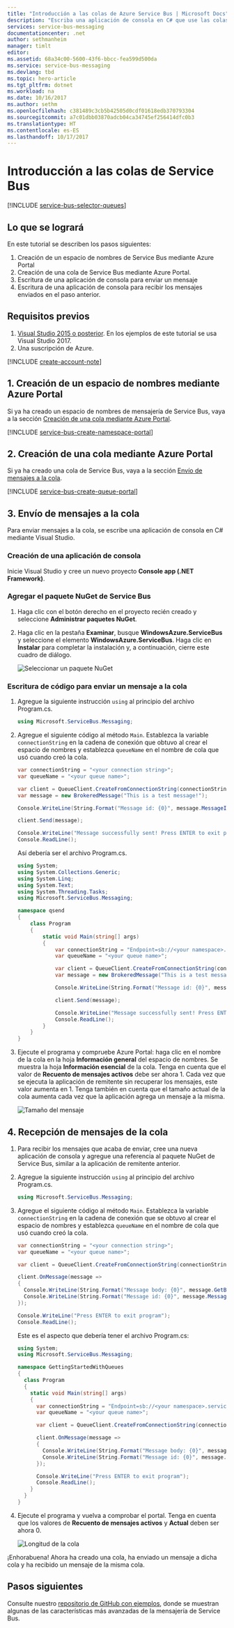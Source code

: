 ```yaml
---
title: "Introducción a las colas de Azure Service Bus | Microsoft Docs"
description: "Escriba una aplicación de consola en C# que use las colas de mensajería de Service Bus."
services: service-bus-messaging
documentationcenter: .net
author: sethmanheim
manager: timlt
editor: 
ms.assetid: 68a34c00-5600-43f6-bbcc-fea599d500da
ms.service: service-bus-messaging
ms.devlang: tbd
ms.topic: hero-article
ms.tgt_pltfrm: dotnet
ms.workload: na
ms.date: 10/16/2017
ms.author: sethm
ms.openlocfilehash: c381489c3cb5b42505d0cdf01618edb370793304
ms.sourcegitcommit: a7c01dbb03870adcb04ca34745ef256414dfc0b3
ms.translationtype: HT
ms.contentlocale: es-ES
ms.lasthandoff: 10/17/2017
---
```

# <a name="get-started-with-service-bus-queues"></a>Introducción a las colas de Service Bus
[!INCLUDE [service-bus-selector-queues](../../includes/service-bus-selector-queues.md)]

## <a name="what-will-be-accomplished"></a>Lo que se logrará
En este tutorial se describen los pasos siguientes:

1. Creación de un espacio de nombres de Service Bus mediante Azure Portal
2. Creación de una cola de Service Bus mediante Azure Portal.
3. Escritura de una aplicación de consola para enviar un mensaje
4. Escritura de una aplicación de consola para recibir los mensajes enviados en el paso anterior.

## <a name="prerequisites"></a>Requisitos previos
1. [Visual Studio 2015 o posterior](http://www.visualstudio.com). En los ejemplos de este tutorial se usa Visual Studio 2017.
2. Una suscripción de Azure.

[!INCLUDE [create-account-note](../../includes/create-account-note.md)]

## <a name="1-create-a-namespace-using-the-azure-portal"></a>1. Creación de un espacio de nombres mediante Azure Portal
Si ya ha creado un espacio de nombres de mensajería de Service Bus, vaya a la sección [Creación de una cola mediante Azure Portal](#2-create-a-queue-using-the-azure-portal).

[!INCLUDE [service-bus-create-namespace-portal](../../includes/service-bus-create-namespace-portal.md)]

## <a name="2-create-a-queue-using-the-azure-portal"></a>2. Creación de una cola mediante Azure Portal
Si ya ha creado una cola de Service Bus, vaya a la sección [Envío de mensajes a la cola](#3-send-messages-to-the-queue).

[!INCLUDE [service-bus-create-queue-portal](../../includes/service-bus-create-queue-portal.md)]

## <a name="3-send-messages-to-the-queue"></a>3. Envío de mensajes a la cola
Para enviar mensajes a la cola, se escribe una aplicación de consola en C# mediante Visual Studio.

### <a name="create-a-console-application"></a>Creación de una aplicación de consola

Inicie Visual Studio y cree un nuevo proyecto **Console app (.NET Framework)**.

### <a name="add-the-service-bus-nuget-package"></a>Agregar el paquete NuGet de Service Bus
1. Haga clic con el botón derecho en el proyecto recién creado y seleccione **Administrar paquetes NuGet**.
2. Haga clic en la pestaña **Examinar**, busque **WindowsAzure.ServiceBus** y seleccione el elemento **WindowsAzure.ServiceBus**. Haga clic en **Instalar** para completar la instalación y, a continuación, cierre este cuadro de diálogo.
   
    ![Seleccionar un paquete NuGet][nuget-pkg]

### <a name="write-some-code-to-send-a-message-to-the-queue"></a>Escritura de código para enviar un mensaje a la cola
1. Agregue la siguiente instrucción `using` al principio del archivo Program.cs.
   
    ```csharp
    using Microsoft.ServiceBus.Messaging;
    ```
2. Agregue el siguiente código al método `Main`. Establezca la variable `connectionString` en la cadena de conexión que obtuvo al crear el espacio de nombres y establezca `queueName` en el nombre de cola que usó cuando creó la cola.
   
    ```csharp
    var connectionString = "<your connection string>";
    var queueName = "<your queue name>";
   
    var client = QueueClient.CreateFromConnectionString(connectionString, queueName);
    var message = new BrokeredMessage("This is a test message!");

    Console.WriteLine(String.Format("Message id: {0}", message.MessageId));

    client.Send(message);

    Console.WriteLine("Message successfully sent! Press ENTER to exit program");
    Console.ReadLine();
    ```
   
    Así debería ser el archivo Program.cs.
   
    ```csharp
    using System;
    using System.Collections.Generic;
    using System.Linq;
    using System.Text;
    using System.Threading.Tasks;
    using Microsoft.ServiceBus.Messaging;

    namespace qsend
    {
        class Program
        {
            static void Main(string[] args)
            {
                var connectionString = "Endpoint=sb://<your namespace>.servicebus.windows.net/;SharedAccessKeyName=RootManageSharedAccessKey;SharedAccessKey=<your key>";
                var queueName = "<your queue name>";

                var client = QueueClient.CreateFromConnectionString(connectionString, queueName);
                var message = new BrokeredMessage("This is a test message!");

                Console.WriteLine(String.Format("Message id: {0}", message.MessageId));

                client.Send(message);

                Console.WriteLine("Message successfully sent! Press ENTER to exit program");
                Console.ReadLine();
            }
        }
    }
    ```
3. Ejecute el programa y compruebe Azure Portal: haga clic en el nombre de la cola en la hoja **Información general** del espacio de nombres. Se muestra la hoja **Información esencial** de la cola. Tenga en cuenta que el valor de **Recuento de mensajes activos** debe ser ahora 1. Cada vez que se ejecuta la aplicación de remitente sin recuperar los mensajes, este valor aumenta en 1. Tenga también en cuenta que el tamaño actual de la cola aumenta cada vez que la aplicación agrega un mensaje a la misma.
   
      ![Tamaño del mensaje][queue-message]

## <a name="4-receive-messages-from-the-queue"></a>4. Recepción de mensajes de la cola

1. Para recibir los mensajes que acaba de enviar, cree una nueva aplicación de consola y agregue una referencia al paquete NuGet de Service Bus, similar a la aplicación de remitente anterior.
2. Agregue la siguiente instrucción `using` al principio del archivo Program.cs.
   
    ```csharp
    using Microsoft.ServiceBus.Messaging;
    ```
3. Agregue el siguiente código al método `Main`. Establezca la variable `connectionString` en la cadena de conexión que se obtuvo al crear el espacio de nombres y establezca `queueName` en el nombre de cola que usó cuando creó la cola.
   
    ```csharp
    var connectionString = "<your connection string>";
    var queueName = "<your queue name>";
   
    var client = QueueClient.CreateFromConnectionString(connectionString, queueName);
   
    client.OnMessage(message =>
    {
      Console.WriteLine(String.Format("Message body: {0}", message.GetBody<String>()));
      Console.WriteLine(String.Format("Message id: {0}", message.MessageId));
    });
   
    Console.WriteLine("Press ENTER to exit program");
    Console.ReadLine();
    ```
   
    Este es el aspecto que debería tener el archivo Program.cs:
   
    ```csharp
    using System;
    using Microsoft.ServiceBus.Messaging;
   
    namespace GettingStartedWithQueues
    {
      class Program
      {
        static void Main(string[] args)
        {
          var connectionString = "Endpoint=sb://<your namespace>.servicebus.windows.net/;SharedAccessKeyName=RootManageSharedAccessKey;SharedAccessKey=<your key>";;
          var queueName = "<your queue name>";
   
          var client = QueueClient.CreateFromConnectionString(connectionString, queueName);
   
          client.OnMessage(message =>
          {
            Console.WriteLine(String.Format("Message body: {0}", message.GetBody<String>()));
            Console.WriteLine(String.Format("Message id: {0}", message.MessageId));
          });

          Console.WriteLine("Press ENTER to exit program");   
          Console.ReadLine();
        }
      }
    }
    ```
4. Ejecute el programa y vuelva a comprobar el portal. Tenga en cuenta que los valores de **Recuento de mensajes activos** y **Actual** deben ser ahora 0.
   
    ![Longitud de la cola][queue-message-receive]

¡Enhorabuena! Ahora ha creado una cola, ha enviado un mensaje a dicha cola y ha recibido un mensaje de la misma cola.

## <a name="next-steps"></a>Pasos siguientes

Consulte nuestro [repositorio de GitHub con ejemplos](https://github.com/Azure/azure-service-bus/tree/master/samples), donde se muestran algunas de las características más avanzadas de la mensajería de Service Bus.

<!--Image references-->

[nuget-pkg]: ./media/service-bus-dotnet-get-started-with-queues/nuget-package.png
[queue-message]: ./media/service-bus-dotnet-get-started-with-queues/queue-message.png
[queue-message-receive]: ./media/service-bus-dotnet-get-started-with-queues/queue-message-receive.png

